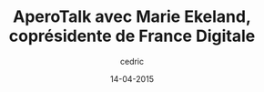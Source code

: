 ---
layout: video
title: "AperoTalk avec Marie Ekeland, coprésidente de France Digitale"
author: cedric
date: 14-04-2015
youtube_slug: "ilmnecWZls8"
labels:
  - talk
thumbnail: thumbnail-aperotalk-marie-ekeland.jpg
description: "Figure incontournable, Marie Ekeland a suivi une formation de développeur avant de travailler dans le capital-risque. Dès 2005 elle rejoint Elaia Partners et accompagne Criteo depuis ses débuts. Elle est aujourd'hui coprésidente de France Digitale."
---